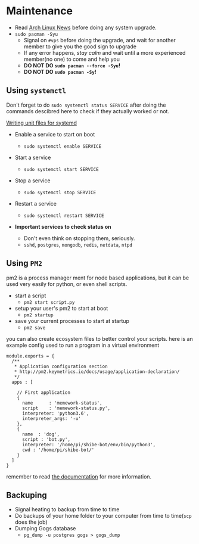 Maintenance
=============

 - Read [Arch Linux News](https://www.archlinux.org/news/) before doing any
  system upgrade.
 - `sudo pacman -Syu`
   - Signal on `#vps` before doing the upgrade, and wait for another member
   to give you the good sign to upgrade
   - If any error happens, *stay calm* and wait until a more experienced member(no one)
   to come and help you
   - **DO NOT DO `sudo pacman --force -Syu`!**
   - **DO NOT DO `sudo pacman -Sy`!**

## Using `systemctl`

Don't forget to do `sudo systemctl status SERVICE` after doing
the commands descibred here to check if they actually worked or not.

[Writing unit files for systemd](https://wiki.archlinux.org/index.php/Systemd#Writing_unit_files)

 - Enable a service to start on boot
   - `sudo systemctl enable SERVICE`
 - Start a service
   - `sudo systemctl start SERVICE`
 - Stop a service
   - `sudo systemctl stop SERVICE`
 - Restart a service
   - `sudo systemctl restart SERVICE`

 - **Important services to check status on**
   - Don't even think on stopping them, seriously.
   - `sshd`, `postgres`, `mongodb`, `redis`, `netdata`, `ntpd`

## Using `PM2`

pm2 is a process manager ment for node based applications, but it can be used very easily for python, or even shell scripts.

 - start a script 
   - `pm2 start script.py`
 - setup your user's pm2 to start at boot
   - `pm2 startup`
 - save your current processes to start at startup
   - `pm2 save`
  
you can also create ecosystem files to better control your scripts. 
here is an example config used to run a program in a virtual environment
```
module.exports = {
  /**
   * Application configuration section
   * http://pm2.keymetrics.io/docs/usage/application-declaration/
   */
  apps : [

    // First application
    {
      name      : 'memework-status',
      script    : 'memework-status.py',
      interpreter: 'python3.6',
      interpreter_args: '-u'
    },
    {
      name  : 'dog',
      script : 'bot.py',
      interpreter: '/home/pi/shibe-bot/env/bin/python3',
      cwd : '/home/pi/shibe-bot/'
    }
  ]
}
```
remember to read [the documentation](http://pm2.keymetrics.io/docs/usage/application-declaration/)
for more information.


## Backuping

 - Signal heating to backup from time to time
 - Do backups of your home folder to your computer from time to time(`scp` does the job)
 - Dumping Gogs database
   - `pg_dump -u postgres gogs > gogs_dump`

